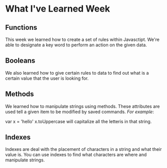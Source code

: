 # What I've Learned Week

## Functions

This week we learned how to create a set of rules within Javasctipt. We're able to designate a key word to perform an action on the given data. 

## Booleans

We also learned how to give certain rules to data to find out what is a certain value that the user is looking for.

## Methods

We learned how to manipulate strings using methods. These attributes are used tell a given item to be modified by saved commands. *For example*:

var x = 'hello'
x.toUppercase will capitalize all the letteris in that string.

## Indexes

Indexes are deal with the placement of characters in a string and what their value is. You can use indexes to find what characters are where and manipulate strings.